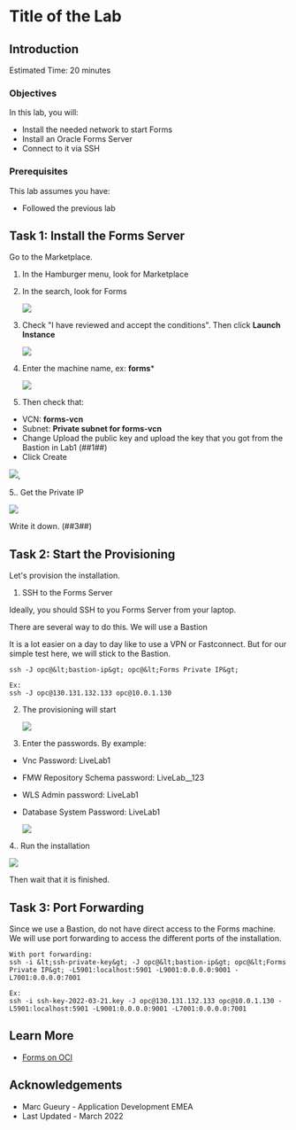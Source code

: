 # Title of the Lab

## Introduction

Estimated Time: 20 minutes

### Objectives

In this lab, you will:
* Install the needed network to start Forms
* Install an Oracle Forms Server 
* Connect to it via SSH

### Prerequisites 

This lab assumes you have:
* Followed the previous lab

## Task 1: Install the Forms Server

Go to the Marketplace. 

1. In the Hamburger menu, look for Marketplace
2. In the search, look for Forms

   ![](./images/forms-marketplace-search.png)

3. Check "I have reviewed and accept the conditions". Then click **Launch Instance**

   ![](./images/forms-marketplace.png)

4. Enter the machine name, ex: **forms***

   ![](./images/forms-instance-name.png)

5. Then check that:
- VCN: **forms-vcn**
- Subnet: **Private subnet for forms-vcn**
- Change Upload the public key and upload the key that you got from the Bastion in Lab1 (##1##)
- Click Create

![](./images/forms-instance-network.png), 

5.. Get the Private IP

   ![](./images/forms-instance-private-ip.png)

Write it down. (##3##)

## Task 2: Start the Provisioning 

Let's provision the installation.

1. SSH to the Forms Server

Ideally, you should SSH to you Forms Server from your laptop.

There are several way to do this. We will use a Bastion

It is a lot easier on a day to day like to use a VPN or Fastconnect. 
But for our simple test here, we will stick to the Bastion.

```
ssh -J opc@&lt;bastion-ip&gt; opc@&lt;Forms Private IP&gt;

Ex:
ssh -J opc@130.131.132.133 opc@10.0.1.130
```

2. The provisioning will start

   ![](./images/forms-local-provision-start.png)

3. Enter the passwords. By example:
- Vnc Password: LiveLab1
- FMW Repository Schema password: LiveLab__123 
- WLS Admin password: LiveLab1
- Database System Password: LiveLab1

   ![](./images/forms-local-provision-password.png)

4.. Run the installation

   ![](./images/forms-local-provision-end.png)

Then wait that it is finished.

## Task 3: Port Forwarding

Since we use a Bastion, do not have direct access to the Forms machine. We will use port forwarding to access
the different ports of the installation.

```
With port forwarding:
ssh -i &lt;ssh-private-key&gt; -J opc@&lt;bastion-ip&gt; opc@&lt;Forms Private IP&gt; -L5901:localhost:5901 -L9001:0.0.0.0:9001 -L7001:0.0.0.0:7001

Ex:
ssh -i ssh-key-2022-03-21.key -J opc@130.131.132.133 opc@10.0.1.130 -L5901:localhost:5901 -L9001:0.0.0.0:9001 -L7001:0.0.0.0:7001
```

## Learn More

* [Forms on OCI](https://docs.oracle.com/en/middleware/developer-tools/forms/12.2.1.4/forms-oci/index.html)

## Acknowledgements
* Marc Gueury - Application Development EMEA
* Last Updated - March 2022
